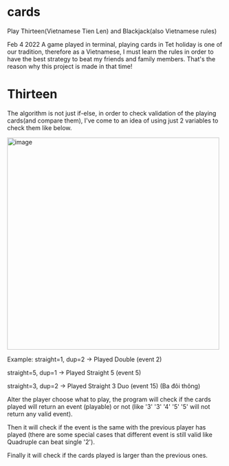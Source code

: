 # cards
Play Thirteen(Vietnamese Tien Len) and Blackjack(also Vietnamese rules)

Feb 4 2022
A game played in terminal, playing cards in Tet holiday is one of our tradition, therefore as a Vietnamese, I must learn the rules in order to have the best strategy to beat my friends and family members. That's the reason why this project is made in that time!

# Thirteen
The algorithm is not just if-else, in order to check validation of the playing cards(and compare them), I've come to an idea of using just 2 variables to check them like below.

<img width="493" alt="image" src="https://github.com/ducngg/cards/assets/89516843/84b552ba-3009-462a-b0f1-dd2016076391">

Example: 
straight=1, dup=2 -> Played Double (event 2)

straight=5, dup=1 -> Played Straight 5 (event 5)

straight=3, dup=2 -> Played Straight 3 Duo (event 15) (Ba đôi thông)


Alter the player choose what to play, the program will check if the cards played will return an event (playable) or not (like '3' '3' '4' '5' '5' will not return any valid event).

Then it will check if the event is the same with the previous player has played (there are some special cases that different event is still valid like Quadruple can beat single '2').

Finally it will check if the cards played is larger than the previous ones.

